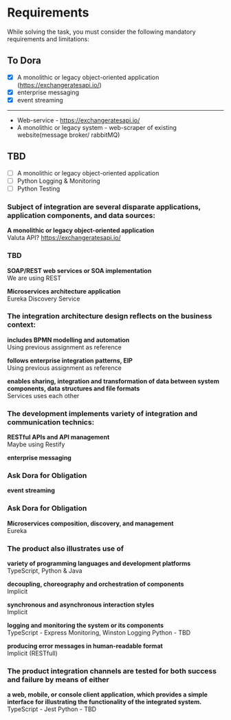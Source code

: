 # Requirements
While solving the task, you must consider the following mandatory requirements and limitations:

## To Dora
- [x] A monolithic or legacy object-oriented application (https://exchangeratesapi.io/)
- [x] enterprise messaging
- [x] event streaming

---

- Web-service - https://exchangeratesapi.io/
- A monolithic or legacy system - web-scraper of existing website(message broker/ rabbitMQ)

## TBD
- [ ] A monolithic or legacy object-oriented application
- [ ] Python Logging & Monitoring
- [ ] Python Testing

### Subject of integration are several disparate applications, application components, and data sources:
**A monolithic or legacy object-oriented application**  
Valuta API? https://exchangeratesapi.io/

### TBD

**SOAP/REST web services or SOA implementation**  
We are using REST

**Microservices architecture application**  
Eureka Discovery Service

### The integration architecture design reflects on the business context:
**includes BPMN modelling and automation**  
Using previous assignment as reference

**follows enterprise integration patterns, EIP**  
Using previous assignment as reference

**enables sharing, integration and transformation of data between system components, data structures and file formats**  
Services uses each other

### The development implements variety of integration and communication technics:
**RESTful APIs and API management**  
Maybe using Restify

**enterprise messaging**  
### Ask Dora for Obligation

**event streaming**  
### Ask Dora for Obligation

**Microservices composition, discovery, and management**  
Eureka

### The product also illustrates use of
**variety of programming languages and development platforms**  
TypeScript, Python & Java

**decoupling, choreography and orchestration of components**  
Implicit

**synchronous and asynchronous interaction styles**  
Implicit

**logging and monitoring the system or its components**  
TypeScript - Express Monitoring, Winston Logging
Python - TBD

**producing error messages in human-readable format**  
Implicit (RESTfull)

### The product integration channels are tested for both success and failure by means of either
**a web, mobile, or console client application, which provides a simple interface for illustrating the functionality of the integrated system.**  
TypeScript - Jest
Python - TBD